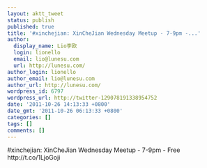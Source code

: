 ```yaml
---
layout: aktt_tweet
status: publish
published: true
title: '#xinchejian: XinCheJian Wednesday Meetup - 7-9pm -...'
author:
  display_name: Lio李欧
  login: lionello
  email: lio@lunesu.com
  url: http://lunesu.com/
author_login: lionello
author_email: lio@lunesu.com
author_url: http://lunesu.com/
wordpress_id: 6797
wordpress_url: http://twitter-129078191338954752
date: '2011-10-26 14:13:33 +0800'
date_gmt: '2011-10-26 06:13:33 +0800'
categories: []
tags: []
comments: []
---
```

<p>#xinchejian: XinCheJian Wednesday Meetup - 7-9pm - Free http://t.co/1LjoGoji</p>
